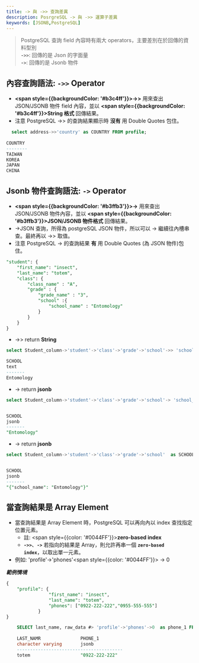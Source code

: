 ```yaml
---
title: -> 與 ->> 查詢差異
description: PosrgreSQL -> 與 ->> 運算子差異
keywords: [JSONB,PostgreSQL]
---
```


> PostgreSQL 查詢 field 內容時有兩大 operators，主要差別在於回傳的資料型別  
> <code>__->>__</code>: 回傳的是 Json 的字面量    
> <code>__->__</code>: 回傳的是 Jsonb 物件       


## 內容查詢語法: <code>__->>__</code> Operator
* __<span style={{backgroundColor: '#b3c4ff'}}>->></span>__ 用來查出 JSON/JSONB 物件 field 內容，並以 __<span style={{backgroundColor: '#b3c4ff'}}>String 格式</span>__ 回傳結果。
* 注意 PostgreSQL ->> 的查詢結果顯示時 __沒有__ 用 Double Quotes 包住。

```sql
  select address->>'country' as COUNTRY FROM profile;
  
COUNTRY
--------
TAIWAN
KOREA
JAPAN
CHINA
```


## Jsonb 物件查詢語法: <code>__->__</code> Operator
* __<span style={{backgroundColor: '#b3ffb3'}}>-></span>__ 用來查出 JSON/JSONB 物件內容，並以 __<span style={{backgroundColor: '#b3ffb3'}}>JSON/JSONB 物件格式</span>__ 回傳結果。
* ->JSON 查詢，所得為 postgreSQL JSON 物件，所以可以 -> 繼續往內槽串查。最終再以 ->> 取值。
* 注意 PostgreSQL -> 的查詢結果 __有__ 用 Double Quotes (為 JSON 物件)包住。


```sql
"student": {
	"first_name": "insect",
	"last_name": "totem",
	"class": {
		"class_name" : "A",
		"grade" : {
			"grade_name" : "3",
			"school" :{
				"school_name" : "Entomology"
			}
		}
	}
}
```

* ->> return __String__

```sql
select Student_column->'student'->'class'->'grade'->'school'->> 'school_name' as SCHOOL from Profile;

SCHOOL
text
-------
Entomology

```

* -> return __jsonb__

```sql
select Student_column->'student'->'class'->'grade'->'school'-> 'school_name' as SCHOOL from Profile;


SCHOOL
jsonb
-------
"Entomology"
```

* -> return __jsonb__

```sql
select Student_column->'student'->'class'->'grade'->'school'  as SCHOOL from Profile;


SCHOOL
jsonb
-------
"{"school_name": "Entomology"}"
```

## 當查詢結果是 Array Element
* 當查詢結果是 Array Element 時，PostgreSQL 可以再向內以 index 查找指定位置元素。  
    * 註: <span style={{color: '#0044FF'}}>__zero-based index__</span>
    * <code>__->>__</code>、<code>__->__</code> 若指向的結果是 Array，則允許再串一個 <code>__zero-based index__</code>，以取出單一元素。
* 例如: 'profile'->'phones'<span style={{color: '#0044FF'}}> -> 0 </span>

___範例情境___

```sql
{
    "profile": {
                "first_name": "insect",
                "last_name": "totem",
                "phones": ["0922-222-222","0955-555-555"]
            }
}        
```

```sql
    SELECT last_name, raw_data #> 'profile'->'phones'->0  as phone_1 FROM Student
      
    LAST_NAMR               PHONE_1  
    character varying       jsonb    
    ----------------------------------------
    totem                   "0922-222-222"  

```